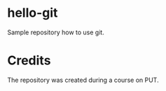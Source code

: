 # hello-git
Sample repository how to use git.

# Credits
The repository was created during a course on PUT.
